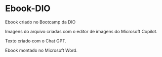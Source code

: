 # Ebook-DIO
Ebook criado no Bootcamp da DIO


Imagens do arquivo criadas com o editor de imagens do Microsoft Copilot.

Texto criado com o Chat GPT.

Ebook montado no Microsoft Word.
